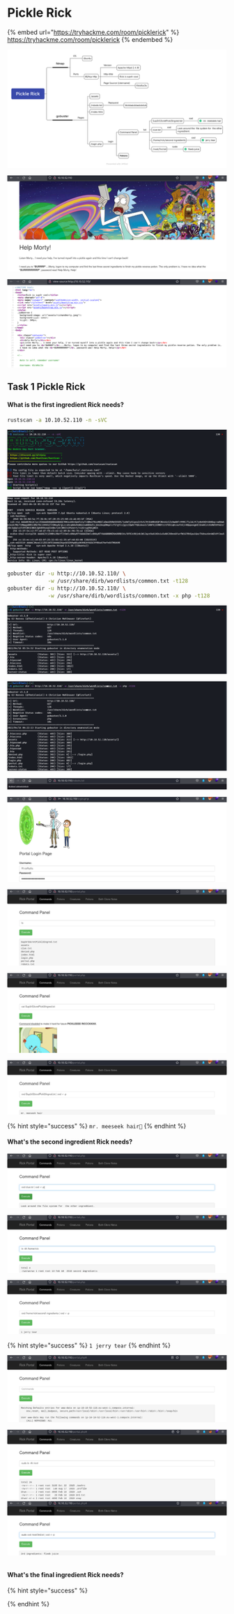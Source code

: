 # Pickle Rick

{% embed url="https://tryhackme.com/room/picklerick" %}
https://tryhackme.com/room/picklerick
{% endembed %}

![](<../../.gitbook/assets/Pickle Rick.png>)

![](<../../.gitbook/assets/Screenshot from 2022-04-16 05-49-59.png>)

![](<../../.gitbook/assets/Screenshot from 2022-04-16 05-53-58.png>)

## Task 1 Pickle Rick

#### What is the first ingredient Rick needs?

```bash
rustscan -a 10.10.52.110 -n -sVC
```

![](<../../.gitbook/assets/Screenshot from 2022-04-16 05-58-18.png>)

![](<../../.gitbook/assets/Screenshot from 2022-04-16 05-58-47.png>)

```bash
gobuster dir -u http://10.10.52.110/ \
             -w /usr/share/dirb/wordlists/common.txt -t128 
gobuster dir -u http://10.10.52.110/ \
             -w /usr/share/dirb/wordlists/common.txt -x php -t128
```

![](<../../.gitbook/assets/Screenshot from 2022-04-16 05-55-18.png>)

![](<../../.gitbook/assets/Screenshot from 2022-04-16 06-22-44.png>)

![](<../../.gitbook/assets/Screenshot from 2022-04-16 05-57-09.png>)

![](<../../.gitbook/assets/Screenshot from 2022-04-16 06-26-53.png>)

![](<../../.gitbook/assets/Screenshot from 2022-04-16 06-27-59.png>)

![](<../../.gitbook/assets/Screenshot from 2022-04-16 06-28-58.png>)

![](<../../.gitbook/assets/Screenshot from 2022-04-16 06-53-56.png>)

{% hint style="success" %}
`mr. meeseek hair`
{% endhint %}

#### What's the second ingredient Rick needs?

![](<../../.gitbook/assets/Screenshot from 2022-04-16 06-53-28.png>)

![](<../../.gitbook/assets/Screenshot from 2022-04-16 06-55-53.png>)

![](<../../.gitbook/assets/Screenshot from 2022-04-16 06-56-22.png>)

{% hint style="success" %}
`1 jerry tear`
{% endhint %}

![](<../../.gitbook/assets/Screenshot from 2022-04-16 07-16-57.png>)

![](<../../.gitbook/assets/Screenshot from 2022-04-16 07-18-14.png>) ![](<../../.gitbook/assets/Screenshot from 2022-04-16 07-18-44.png>)

```bash
```



#### What's the final ingredient Rick needs?

{% hint style="success" %}

{% endhint %}

